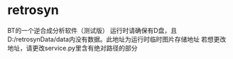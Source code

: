 # retrosyn
BT的一个逆合成分析软件（测试版）
运行时请确保有D盘，且D:/retrosynData/data内没有数据。此地址为运行时临时图片存储地址
若想更改地址，请更改service.py里含有绝对路径的部分
